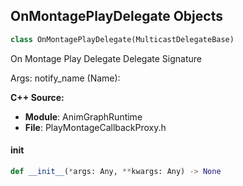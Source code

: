 ## OnMontagePlayDelegate Objects

```python
class OnMontagePlayDelegate(MulticastDelegateBase)
```

On Montage Play Delegate  Delegate Signature

Args:
    notify_name (Name):

**C++ Source:**

- **Module**: AnimGraphRuntime
- **File**: PlayMontageCallbackProxy.h

<a id="unreal.OnMontagePlayDelegate.__init__"></a>

#### __init__

```python
def __init__(*args: Any, **kwargs: Any) -> None
```

<a id="unreal.MovieSceneActorPredictionFailure"></a>